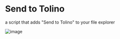 # Send to Tolino
a script that adds "Send to Tolino" to your file explorer

![image](https://github.com/wihal/send-to-tolino/assets/83806444/a96770bf-e6ac-4fbd-b8c3-9db396ba4cfb)

